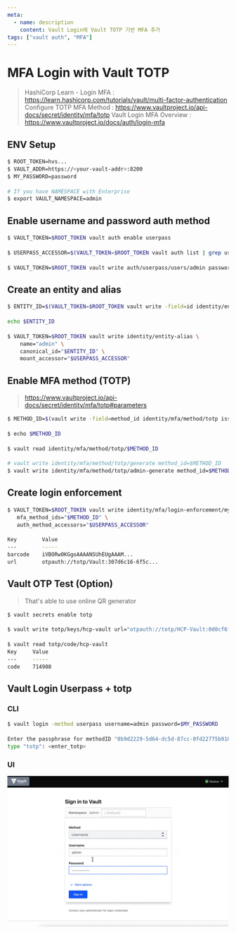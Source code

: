 ```yaml
---
meta:
  - name: description
    content: Vault Login에 Vault TOTP 기반 MFA 추가
tags: ["vault auth", "MFA"]
---
```


# MFA Login with Vault TOTP

> HashiCorp Learn - Login MFA : <https://learn.hashicorp.com/tutorials/vault/multi-factor-authentication>  
> Configure TOTP MFA Method : <https://www.vaultproject.io/api-docs/secret/identity/mfa/totp>
> Vault Login MFA Overview : <https://www.vaultproject.io/docs/auth/login-mfa>

## ENV Setup

```bash
$ ROOT_TOKEN=hvs...
$ VAULT_ADDR=https://<your-vault-addr>:8200
$ MY_PASSWORD=password

# If you have NAMESPACE with Enterprise
$ export VAULT_NAMESPACE=admin
```

## Enable username and password auth method

```bash
$ VAULT_TOKEN=$ROOT_TOKEN vault auth enable userpass

$ USERPASS_ACCESSOR=$(VAULT_TOKEN=$ROOT_TOKEN vault auth list | grep userpass | awk '{print $3}')

$ VAULT_TOKEN=$ROOT_TOKEN vault write auth/userpass/users/admin password=$MY_PASSWORD
```

## Create an entity and alias

```bash
$ ENTITY_ID=$(VAULT_TOKEN=$ROOT_TOKEN vault write -field=id identity/entity name="admin")

echo $ENTITY_ID

$ VAULT_TOKEN=$ROOT_TOKEN vault write identity/entity-alias \
    name="admin" \
    canonical_id="$ENTITY_ID" \
    mount_accessor="$USERPASS_ACCESSOR"
```

## Enable MFA method (TOTP)

> https://www.vaultproject.io/api-docs/secret/identity/mfa/totp#parameters

``` bash
$ METHOD_ID=$(vault write -field=method_id identity/mfa/method/totp issuer=HCP-Vault period=30 key_size=30 qr_size=200 algorithm=SHA256 digits=6 name=admin)

$ echo $METHOD_ID

$ vault read identity/mfa/method/totp/$METHOD_ID

# vault write identity/mfa/method/totp/generate method_id=$METHOD_ID
$ vault write identity/mfa/method/totp/admin-generate method_id=$METHOD_ID entity_id=$ENTITY_ID
```

## Create login enforcement

```bash
$ VAULT_TOKEN=$ROOT_TOKEN vault write identity/mfa/login-enforcement/mylogin \
   mfa_method_ids="$METHOD_ID" \
   auth_method_accessors="$USERPASS_ACCESSOR"

Key        Value
---        -----
barcode    iVBORw0KGgoAAAANSUhEUgAAAM...
url        otpauth://totp/Vault:307d6c16-6f5c...
```

## Vault OTP Test (Option)

> That's able to use online QR generator

```bash
$ vault secrets enable totp

$ vault write totp/keys/hcp-vault url="otpauth://totp/HCP-Vault:0d0cf6f5-62e6-6914-5070-47e997e2aa..."

$ vault read totp/code/hcp-vault
Key     Value
---     -----
code    714908
```

## Vault Login Userpass + totp

### CLI

```bash
$ vault login -method userpass username=admin password=$MY_PASSWORD

Enter the passphrase for methodID "0b9d2229-5d64-dc5d-87cc-0fd22775b918" of
type "totp": <enter_totp>
```

### UI

![](./images/vault-login-mfa-totp.gif)




